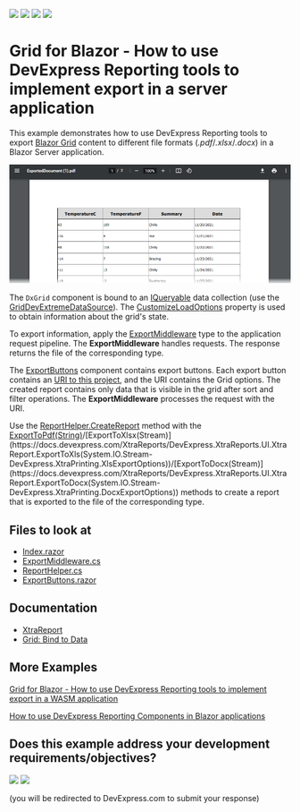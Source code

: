 <!-- default badges list -->
![](https://img.shields.io/endpoint?url=https://codecentral.devexpress.com/api/v1/VersionRange/236005865/22.1.4%2B)
[![](https://img.shields.io/badge/Open_in_DevExpress_Support_Center-FF7200?style=flat-square&logo=DevExpress&logoColor=white)](https://supportcenter.devexpress.com/ticket/details/T854755)
[![](https://img.shields.io/badge/📖_How_to_use_DevExpress_Examples-e9f6fc?style=flat-square)](https://docs.devexpress.com/GeneralInformation/403183)
[![](https://img.shields.io/badge/💬_Leave_Feedback-feecdd?style=flat-square)](#does-this-example-address-your-development-requirementsobjectives)
<!-- default badges end -->

# Grid for Blazor - How to use DevExpress Reporting tools to implement export in a server application

This example demonstrates how to use DevExpress Reporting tools to export [Blazor Grid](https://docs.devexpress.com/Blazor/403143/grid) content to different file formats (*.pdf*/*.xlsx*/*.docx*) in a Blazor Server application.

![Exported PDF](images/exported-pdf.png)

The `DxGrid` component is bound to an [IQueryable<T>](https://docs.microsoft.com/en-us/dotnet/api/system.linq.iqueryable-1) data collection (use the [GridDevExtremeDataSource](https://docs.devexpress.com/Blazor/DevExpress.Blazor.GridDevExtremeDataSource-1)). The [CustomizeLoadOptions](https://docs.devexpress.com/Blazor/DevExpress.Blazor.GridDevExtremeDataSource-1.CustomizeLoadOptions) property is used to obtain information about the grid's state.

To export information, apply the [ExportMiddleware](./CS/GridExportingWithReports/Helpers/ExportMiddleware.cs) type to the application request pipeline. The **ExportMiddleware** handles requests. The response returns the file of the corresponding type.

The [ExportButtons](./CS/GridExportingWithReports/Shared/ExportButtons.razor) component contains export buttons. Each export button contains an [URI to this project](./CS/GridExportingWithReports/Pages/Index.razor#L32), and the URI contains the Grid options. The created report contains only data that is visible in the grid after sort and filter operations. The **ExportMiddleware** processes the request with the URI.

Use the [ReportHelper.CreateReport](./CS/GridExportingWithReports/Helpers/ReportHelper.cs#L9) method with the [ExportToPdf(String)](https://docs.devexpress.com/XtraReports/DevExpress.XtraReports.UI.XtraReport.ExportToPdf(System.String-DevExpress.XtraPrinting.PdfExportOptions))/[ExportToXlsx(Stream)](https://docs.devexpress.com/XtraReports/DevExpress.XtraReports.UI.XtraReport.ExportToXls(System.IO.Stream-DevExpress.XtraPrinting.XlsExportOptions))/[ExportToDocx(Stream)](https://docs.devexpress.com/XtraReports/DevExpress.XtraReports.UI.XtraReport.ExportToDocx(System.IO.Stream-DevExpress.XtraPrinting.DocxExportOptions)) methods to create a report that is exported to the file of the corresponding type.

<!-- default file list -->

## Files to look at

* [Index.razor](./CS/GridExportingWithReports/Pages/Index.razor)
* [ExportMiddleware.cs](./CS/GridExportingWithReports/Helpers/ExportMiddleware.cs)
* [ReportHelper.cs](./CS/GridExportingWithReports/Helpers/ReportHelper.cs)
* [ExportButtons.razor](./CS/GridExportingWithReports/Shared/ExportButtons.razor)

<!-- default file list -->

## Documentation

* [XtraReport](https://docs.devexpress.com/XtraReports/DevExpress.XtraReports.UI.XtraReport)
* [Grid: Bind to Data](https://docs.devexpress.com/Blazor/403737/grid/bind-to-data)

## More Examples

[Grid for Blazor - How to use DevExpress Reporting tools to implement export in a WASM application](https://github.com/DevExpress-Examples/blazor-webassembly-dxdatagrid-export)

[How to use DevExpress Reporting Components in Blazor applications](https://github.com/DevExpress-Examples/how-to-use-reporting-components-in-blazor-applications)
<!-- feedback -->
## Does this example address your development requirements/objectives?

[<img src="https://www.devexpress.com/support/examples/i/yes-button.svg"/>](https://www.devexpress.com/support/examples/survey.xml?utm_source=github&utm_campaign=blazor-server-dxgrid-export&~~~was_helpful=yes) [<img src="https://www.devexpress.com/support/examples/i/no-button.svg"/>](https://www.devexpress.com/support/examples/survey.xml?utm_source=github&utm_campaign=blazor-server-dxgrid-export&~~~was_helpful=no)

(you will be redirected to DevExpress.com to submit your response)
<!-- feedback end -->
